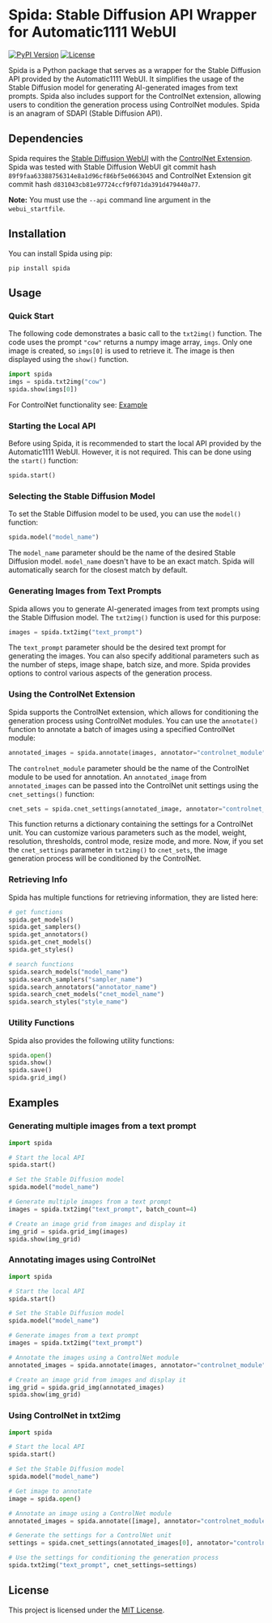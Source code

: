 # Spida: Stable Diffusion API Wrapper for Automatic1111 WebUI

[![PyPI Version](https://img.shields.io/pypi/v/spida.svg)](https://pypi.org/project/spida/)
[![License](https://img.shields.io/pypi/l/spida.svg)](https://github.com/h2see/spida/LICENSE)

Spida is a Python package that serves as a wrapper for the Stable Diffusion API provided by the Automatic1111 WebUI. It simplifies the usage of the Stable Diffusion model for generating AI-generated images from text prompts. Spida also includes support for the ControlNet extension, allowing users to condition the generation process using ControlNet modules. Spida is an anagram of SDAPI (Stable Diffusion API).

## Dependencies

Spida requires the [Stable Diffusion WebUI](https://github.com/AUTOMATIC1111/stable-diffusion-webui) with the [ControlNet Extension](https://github.com/Mikubill/sd-webui-controlnet). Spida was tested with Stable Diffusion WebUI git commit hash `89f9faa63388756314e8a1d96cf86bf5e0663045` and ControlNet Extension git commit hash `d831043cb81e97724ccf9f071da391d479440a77`.

**Note:** You must use the `--api` command line argument in the `webui_startfile`.

## Installation

You can install Spida using pip:

```shell
pip install spida
```

## Usage

### Quick Start

The following code demonstrates a basic call to the `txt2img()` function. The code uses the prompt `"cow"` returns a numpy image array, `imgs`. Only one image is created, so `imgs[0]` is used to retrieve it. The image is then displayed using the `show()` function.

```python
import spida
imgs = spida.txt2img("cow")
spida.show(imgs[0])
```

For ControlNet functionality see: [Example](#using-controlnet-in-txt2img)

### Starting the Local API

Before using Spida, it is recommended to start the local API provided by the Automatic1111 WebUI. However, it is not required. This can be done using the `start()` function:

```python
spida.start()
```

### Selecting the Stable Diffusion Model

To set the Stable Diffusion model to be used, you can use the `model()` function:

```python
spida.model("model_name")
```

The `model_name` parameter should be the name of the desired Stable Diffusion model. `model_name` doesn't have to be an exact match. Spida will automatically search for the closest match by default.

### Generating Images from Text Prompts

Spida allows you to generate AI-generated images from text prompts using the Stable Diffusion model. The `txt2img()` function is used for this purpose:

```python
images = spida.txt2img("text_prompt")
```

The `text_prompt` parameter should be the desired text prompt for generating the images. You can also specify additional parameters such as the number of steps, image shape, batch size, and more. Spida provides options to control various aspects of the generation process.

### Using the ControlNet Extension

Spida supports the ControlNet extension, which allows for conditioning the generation process using ControlNet modules. You can use the `annotate()` function to annotate a batch of images using a specified ControlNet module:

```python
annotated_images = spida.annotate(images, annotator="controlnet_module")
```

The `controlnet_module` parameter should be the name of the ControlNet module to be used for annotation. An `annotated_image` from `annotated_images` can be passed into the ControlNet unit settings using the `cnet_settings()` function:

```python
cnet_sets = spida.cnet_settings(annotated_image, annotator="controlnet_module")
```

This function returns a dictionary containing the settings for a ControlNet unit. You can customize various parameters such as the model, weight, resolution, thresholds, control mode, resize mode, and more. Now, if you set the `cnet_settings` parameter in `txt2img()` to `cnet_sets`, the image generation process will be conditioned by the ControlNet.

### Retrieving Info

Spida has multiple functions for retrieving information, they are listed here:

```python
# get functions
spida.get_models()
spida.get_samplers()
spida.get_annotators()
spida.get_cnet_models()
spida.get_styles()

# search functions
spida.search_models("model_name")
spida.search_samplers("sampler_name")
spida.search_annotators("annotator_name")
spida.search_cnet_models("cnet_model_name")
spida.search_styles("style_name")
```

### Utility Functions

Spida also provides the following utility functions:

```python
spida.open()
spida.show()
spida.save()
spida.grid_img()
```

## Examples

### Generating multiple images from a text prompt

```python
import spida

# Start the local API
spida.start()

# Set the Stable Diffusion model
spida.model("model_name")

# Generate multiple images from a text prompt
images = spida.txt2img("text_prompt", batch_count=4)

# Create an image grid from images and display it
img_grid = spida.grid_img(images)
spida.show(img_grid)
```

### Annotating images using ControlNet

```python
import spida

# Start the local API
spida.start()

# Set the Stable Diffusion model
spida.model("model_name")

# Generate images from a text prompt
images = spida.txt2img("text_prompt")

# Annotate the images using a ControlNet module
annotated_images = spida.annotate(images, annotator="controlnet_module")

# Create an image grid from images and display it
img_grid = spida.grid_img(annotated_images)
spida.show(img_grid)
```

### Using ControlNet in txt2img

```python
import spida

# Start the local API
spida.start()

# Set the Stable Diffusion model
spida.model("model_name")

# Get image to annotate
image = spida.open()

# Annotate an image using a ControlNet module
annotated_images = spida.annotate([image], annotator="controlnet_module")

# Generate the settings for a ControlNet unit
settings = spida.cnet_settings(annotated_images[0], annotator="controlnet_module")

# Use the settings for conditioning the generation process
spida.txt2img("text_prompt", cnet_settings=settings)
```

## License

This project is licensed under the [MIT License](https://github.com/h2see/spida/LICENSE).